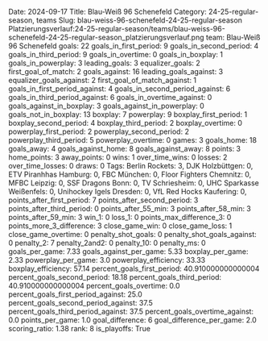 Date: 2024-09-17
Title: Blau-Weiß 96 Schenefeld
Category: 24-25-regular-season, teams
Slug: blau-weiss-96-schenefeld-24-25-regular-season
Platzierungsverlauf:24-25-regular-season/teams/blau-weiss-96-schenefeld-24-25-regular-season_platzierungsverlauf.png
team: Blau-Weiß 96 Schenefeld
goals: 22
goals_in_first_period: 9
goals_in_second_period: 4
goals_in_third_period: 9
goals_in_overtime: 0
goals_in_boxplay: 1
goals_in_powerplay: 3
leading_goals: 3
equalizer_goals: 2
first_goal_of_match: 2
goals_against: 16
leading_goals_against: 3
equalizer_goals_against: 2
first_goal_of_match_against: 1
goals_in_first_period_against: 4
goals_in_second_period_against: 6
goals_in_third_period_against: 6
goals_in_overtime_against: 0
goals_against_in_boxplay: 3
goals_against_in_powerplay: 0
goals_not_in_boxplay: 13
boxplay: 7
powerplay: 9
boxplay_first_period: 1
boxplay_second_period: 4
boxplay_third_period: 2
boxplay_overtime: 0
powerplay_first_period: 2
powerplay_second_period: 2
powerplay_third_period: 5
powerplay_overtime: 0
games: 3
goals_home: 18
goals_away: 4
goals_against_home: 8
goals_against_away: 8
points: 3
home_points: 3
away_points: 0
wins: 1
over_time_wins: 0
losses: 2
over_time_losses: 0
draws: 0
Tags:  Berlin Rockets: 3,  DJK Holzbüttgen: 0,  ETV Piranhhas Hamburg: 0,  FBC München: 0,  Floor Fighters Chemnitz: 0,  MFBC Leipzig: 0,  SSF Dragons Bonn: 0,  TV Schriesheim: 0,  UHC Sparkasse Weißenfels: 0,  Unihockey Igels Dresden: 0,  VfL Red Hocks Kaufering: 0,
points_after_first_period: 7
points_after_second_period: 3
points_after_third_period: 0
points_after_55_min: 3
points_after_58_min: 3
points_after_59_min: 3
win_1: 0
loss_1: 0
points_max_difference_3: 0
points_more_3_difference: 3
close_game_win: 0
close_game_loss: 1
close_game_overtime: 0
penalty_shot_goals: 0
penalty_shot_goals_against: 0
penalty_2: 7
penalty_2and2: 0
penalty_10: 0
penalty_ms: 0
goals_per_game: 7.33
goals_against_per_game: 5.33
boxplay_per_game: 2.33
powerplay_per_game: 3.0
powerplay_efficiency: 33.33
boxplay_efficiency: 57.14
percent_goals_first_period: 40.910000000000004
percent_goals_second_period: 18.18
percent_goals_third_period: 40.910000000000004
percent_goals_overtime: 0.0
percent_goals_first_period_against: 25.0
percent_goals_second_period_against: 37.5
percent_goals_third_period_against: 37.5
percent_goals_overtime_against: 0.0
points_per_game: 1.0
goal_difference: 6
goal_difference_per_game: 2.0
scoring_ratio: 1.38
rank: 8
is_playoffs: True
